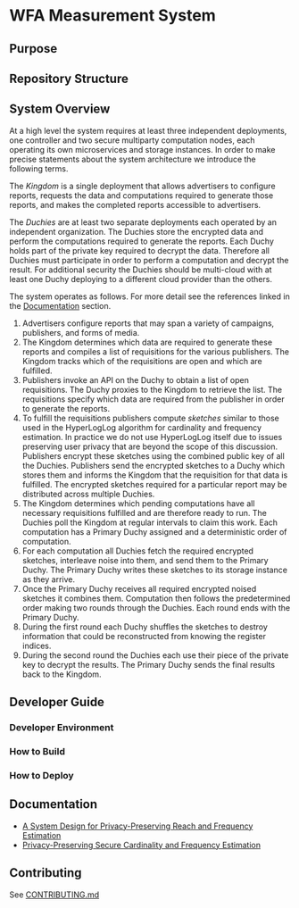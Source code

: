 # WFA Measurement System

## Purpose

## Repository Structure

## System Overview

At a high level the system requires at least three independent deployments,
one controller and two secure multiparty computation nodes, each operating its
own microservices and storage instances. In order to make precise statements
about the system architecture we introduce the following terms.

The *Kingdom* is a single deployment that allows advertisers to configure
reports, requests the data and computations required to generate those reports,
and makes the completed reports accessible to advertisers.

The *Duchies* are at least two separate deployments each operated by an
independent organization. The Duchies store the encrypted data and perform the
computations required to generate the reports. Each Duchy holds part of the
private key required to decrypt the data. Therefore all Duchies must participate
in order to perform a computation and decrypt the result. For additional
security the Duchies should be multi-cloud with at least one Duchy deploying to
a different cloud provider than the others.

The system operates as follows. For more detail see the references linked in the
[Documentation](#documentation) section.

1. Advertisers configure reports that may span a variety of campaigns,
   publishers, and forms of media.
1. The Kingdom determines which data are required to generate these reports and
   compiles a list of requisitions for the various publishers. The Kingdom
   tracks which of the requisitions are open and which are fulfilled.
1. Publishers invoke an API on the Duchy to obtain a list of open requisitions.
   The Duchy proxies to the Kingdom to retrieve the list. The requisitions
   specify which data are required from the publisher in order to generate the
   reports.
1. To fulfill the requisitions publishers compute *sketches* similar to those
   used in the HyperLogLog algorithm for cardinality and frequency estimation.
   In practice we do not use HyperLogLog itself due to issues preserving user
   privacy that are beyond the scope of this discussion. Publishers encrypt
   these sketches using the combined public key of all the Duchies. Publishers
   send the encrypted sketches to a Duchy which stores them and informs the
   Kingdom that the requisition for that data is fulfilled. The encrypted
   sketches required for a particular report may be distributed across multiple
   Duchies.
1. The Kingdom determines which pending computations have all necessary
   requisitions fulfilled and are therefore ready to run. The Duchies poll the
   Kingdom at regular intervals to claim this work. Each computation has a
   Primary Duchy assigned and a deterministic order of computation.
1. For each computation all Duchies fetch the required encrypted sketches,
   interleave noise into them, and send them to the Primary Duchy. The Primary
   Duchy writes these sketches to its storage instance as they arrive.
1. Once the Primary Duchy receives all required encrypted noised sketches it
   combines them. Computation then follows the predetermined order making two
   rounds through the Duchies. Each round ends with the Primary Duchy.
1. During the first round each Duchy shuffles the sketches to destroy
   information that could be reconstructed from knowing the register indices.
1. During the second round the Duchies each use their piece of the private key
   to decrypt the results. The Primary Duchy sends the final results back to the
   Kingdom.

## Developer Guide

### Developer Environment

### How to Build

### How to Deploy

## Documentation

* [A System Design for Privacy-Preserving Reach and Frequency Estimation](https://research.google/pubs/pub49526/)
* [Privacy-Preserving Secure Cardinality and Frequency Estimation](https://research.google/pubs/pub49177/)

## Contributing

See [CONTRIBUTING.md](CONTRIBUTING.md)